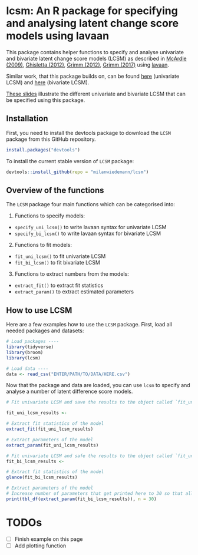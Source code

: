 # lcsm: An R package for specifying and analysing latent change score models using lavaan

This package contains helper functions to specify and analyse univariate and bivariate latent change score models (LCSM) as described in [McArdle (2009)](http://www.annualreviews.org/doi/10.1146/annurev.psych.60.110707.163612), [Ghisletta (2012)](https://doi.org/10.1080/10705511.2012.713275), [Grimm (2012)](https://doi.org/10.1080/10705511.2012.659627), [Grimm (2017)](https://www.guilford.com/books/Growth-Modeling/Grimm-Ram-Estabrook/9781462526062) using [lavaan](http://lavaan.ugent.be/).

Similar work, that this package builds on, can be found [here](https://quantdev.ssri.psu.edu/tutorials/growth-modeling-chapter-16-introduction-latent-change-score-modeling) (univariate LCSM) and [here](https://quantdev.ssri.psu.edu/tutorials/growth-modeling-chapter-17-multivariate-latent-change-score-models) (bivariate LCSM).

[These slides](https://docs.google.com/presentation/d/1q-SVbTA6n_HiC1bLjmCWySk1_b2u6rj12XrfK8-WEE0/edit?usp=sharing) illustrate the different univariate and bivariate LCSM that can be specified using this package.

## Installation

First, you need to install the devtools package to download the `LCSM` package from this GitHub repository.

```r
install.packages("devtools")
```

To install the current stable version of `LCSM` package:

```r
devtools::install_github(repo = "milanwiedemann/lcsm")
```


## Overview of the functions

The `LCSM` package four main functions which can be categorised into:

1. Functions to specify models:
  - `specify_uni_lcsm()` to write lavaan syntax for univariate LCSM
  - `specify_bi_lcsm()` to write lavaan syntax for bivariate LCSM
  
2. Functions to fit models:
  - `fit_uni_lcsm()` to fit univariate LCSM
  - `fit_bi_lcsm()` to fit bivariate LCSM
  
3. Functions to extract numbers from the models:
  - `extract_fit()` to extract fit statistics
  - `extract_param()` to extract estimated parameters

## How to use LCSM

Here are a few examples how to use the `LCSM` package.
First, load all needed packages and datasets:

```r
# Load packages ----
library(tidyverse)
library(broom) 
library(lcsm) 

# Load data ----
data <- read_csv("ENTER/PATH/TO/DATA/HERE.csv")

```

Now that the package and data are loaded, you can use `lcsm` to specify and analyse a number of latent difference score models.

```r
# Fit univariate LCSM and save the results to the object called `fit_uni_lcsm_results`

fit_uni_lcsm_results <- 

# Extract fit statistics of the model
extract_fit(fit_uni_lcsm_results)

# Extract parameters of the model
extract_param(fit_uni_lcsm_results)
```

```r
# Fit univariate LCSM and safe the results to the object called `fit_uni_LCSM_results`
fit_bi_lcsm_results <- 

# Extract fit statistics of the model
glance(fit_bi_lcsm_results)

# Extract parameters of the model
# Increase number of parameters that get printed here to 30 so that all get printed in the output
print(tbl_df(extract_param(fit_bi_lcsm_results)), n = 30)
```

# TODOs
- [ ] Finish example on this page
- [ ] Add plotting function
